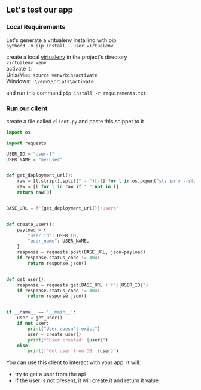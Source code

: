 
## Let's test our app

### Local Requirements
Let's generate a vritualenv
installing with pip <br>
`python3 -m pip install --user virtualenv` <br>

create a local [virtualenv](https://packaging.python.org/en/latest/guides/installing-using-pip-and-virtual-environments/) in the project's directory <br>
`virtualenv venv`<br>
activate it:<br>
Unix/Mac: `source venv/bin/activate` <br>
Windows: `.\venv\Scripts\activate` <br>

and run this command `pip install -r requirements.txt`

### Run our client
create a file called `client.py` and paste this snippet to it

```py
import os

import requests

USER_ID = "user-1"
USER_NAME = "my-user"


def get_deployment_url():
    raw = [l.strip().split(" - ")[-1] for l in os.popen("sls info --stage local").readlines() if "http" in l]
    raw = [l for l in raw if " " not in l]
    return raw[0]


BASE_URL = f"{get_deployment_url()}/users"


def create_user():
    payload = {
        "user_id": USER_ID,
        "user_name": USER_NAME,
    }
    response = requests.post(BASE_URL, json=payload)
    if response.status_code != 404:
        return response.json()


def get_user():
    response = requests.get(BASE_URL + f"/{USER_ID}")
    if response.status_code != 404:
        return response.json()


if __name__ == '__main__':
    user = get_user()
    if not user:
        print("User doesn't exist")
        user = create_user()
        print(f"User created: {user}")
    else:
        print(f"Got user from DB: {user}")

```

You can use this client to interact with your app.
It will:
- try to get a user from the api
- if the user is not present, it will create it and return it value
